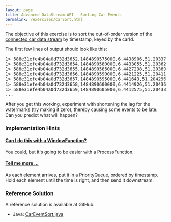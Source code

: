 ```yaml
---
layout: page
title: Advanced DataStream API - Sorting Car Events
permalink: /exercises/carSort.html
---
```


The objective of this exercise is to sort the out-of-order version of
the [connected car data stream](connectedCar.html) by
timestamp, keyed by the carId.

The first few lines of output should look like this:

<div>
<pre>
1> 588e31efe4b04a0d732d3652,1484890575000,6.4438906,51.203373,35.612183,21.904049,54.137703
1> 588e31efe4b04a0d732d3654,1484890580000,6.4433055,51.203625,35.0,21.0,48.557564
1> 588e31efe4b04a0d732d3655,1484890585000,6.4427238,51.20389,34.04297,21.0,45.882355
1> 588e31efe4b04a0d732d3656,1484890590000,6.4421225,51.20411,34.0,19.036055,37.517406
1> 588e31efe4b04a0d732d3657,1484890595000,6.441643,51.204296,25.07743,18.0,28.994923
1> 588e31efe4b04a0d732d3658,1484890600000,6.4414926,51.204365,10.274597,18.875597,36.805405
1> 588e31efe4b04a0d732d3659,1484890605000,6.4412575,51.204334,19.384306,24.046944,54.948994
...
</pre>
</div>

After you get this working, experiment with shortening the lag for the watermarks (try making it zero), thereby
causing some events to be late.
Can you predict what will happen?

### Implementation Hints

<div class="panel-group" id="accordion" role="tablist" aria-multiselectable="true">
  <div class="panel panel-default">
    <div class="panel-heading" role="tab" id="headingOne">
      <h4 class="panel-title">
        <a class="collapsed" role="button" data-toggle="collapse" data-parent="#accordion" href="#collapseOne" aria-expanded="false" aria-controls="collapseOne">
Can I do this with a WindowFunction?
        </a>
      </h4>
    </div>
    <div id="collapseOne" class="panel-collapse collapse" role="tabpanel" aria-labelledby="headingOne">
      <div class="panel-body" markdown="span">
You could, but it's going to be easier with a ProcessFunction.
      </div>
    </div>
  </div>

  <div class="panel panel-default">
    <div class="panel-heading" role="tab" id="headingTwo">
      <h4 class="panel-title">
        <a class="collapsed" role="button" data-toggle="collapse" data-parent="#accordion" href="#collapseTwo" aria-expanded="false" aria-controls="collapseTwo">
Tell me more ...
        </a>
      </h4>
    </div>
    <div id="collapseTwo" class="panel-collapse collapse" role="tabpanel" aria-labelledby="headingTwo">
      <div class="panel-body" markdown="span">
As each element arrives, put it in a PriorityQueue, ordered by timestamp.
Hold each element until the time is right, and then send it downstream.
      </div>
    </div>
  </div>
</div>

### Reference Solution

A reference solution is available at GitHub:

- Java: [CarEventSort.java]({{site.javaexamples}}/datastream_java/process/CarEventSort.java)
